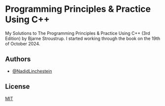 # Programming Principles & Practice Using C++

My Solutions to The Programming Principles & Practice Using C++ (3rd Edition) by Bjarne Stroustrup. 
I started working through the book on the 19th of October 2024.

## Authors

- [@NadidLinchestein](https://github.com/NadidLinchestein)

## License

[MIT](https://choosealicense.com/licenses/mit/)
